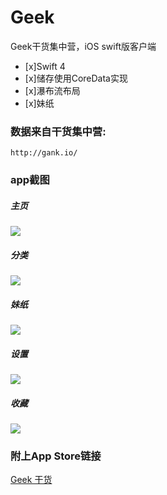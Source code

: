 # Geek
Geek干货集中营，iOS swift版客户端
- [x]Swift 4
- [x]储存使用CoreData实现
- [x]瀑布流布局
- [x]妹纸

### 数据来自干货集中营:
```
http://gank.io/
```

### app截图

##### 主页

![](/imgs/1.png)

##### 分类

![](/imgs/2.png)

##### 妹纸

![](/imgs/3.png)

##### 设置

![](/imgs/4.png)

##### 收藏

![](/imgs/5.png)

### 附上App Store链接
[Geek 干货](https://itunes.apple.com/cn/app/geek%E5%B9%B2%E8%B4%A7/id1352220020?mt=8)
